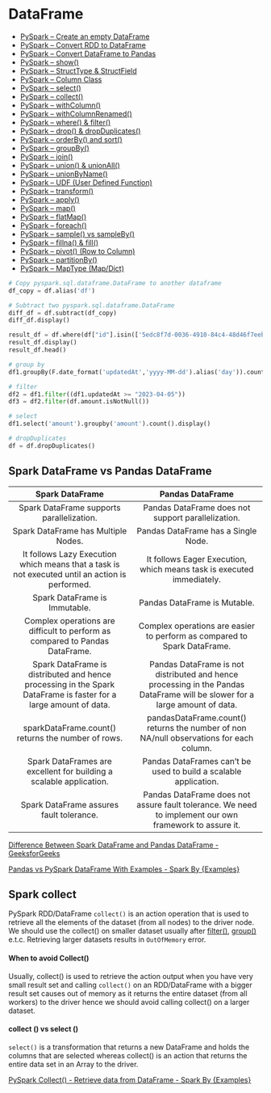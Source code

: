 # DataFrame

- [PySpark – Create an empty DataFrame](https://sparkbyexamples.com/pyspark/pyspark-create-an-empty-dataframe/)
- [PySpark – Convert RDD to DataFrame](https://sparkbyexamples.com/pyspark/convert-pyspark-rdd-to-dataframe/)
- [PySpark – Convert DataFrame to Pandas](https://sparkbyexamples.com/pandas/convert-pyspark-dataframe-to-pandas/)
- [PySpark – show()](https://sparkbyexamples.com/pyspark/pyspark-show-display-dataframe-contents-in-table/)
- [PySpark – StructType & StructField](https://sparkbyexamples.com/pyspark/pyspark-structtype-and-structfield/)
- [PySpark – Column Class](https://sparkbyexamples.com/pyspark/pyspark-column-functions/)
- [PySpark – select()](https://sparkbyexamples.com/pyspark/select-columns-from-pyspark-dataframe/)
- [PySpark – collect()](https://sparkbyexamples.com/pyspark/pyspark-collect/)
- [PySpark – withColumn()](https://sparkbyexamples.com/pyspark/pyspark-withcolumn/)
- [PySpark – withColumnRenamed()](https://sparkbyexamples.com/pyspark/pyspark-rename-dataframe-column/)
- [PySpark – where() & filter()](https://sparkbyexamples.com/pyspark/pyspark-where-filter/)
- [PySpark – drop() & dropDuplicates()](https://sparkbyexamples.com/pyspark/pyspark-distinct-to-drop-duplicates/)
- [PySpark – orderBy() and sort()](https://sparkbyexamples.com/pyspark/pyspark-orderby-and-sort-explained/)
- [PySpark – groupBy()](https://sparkbyexamples.com/pyspark/pyspark-groupby-explained-with-example/)
- [PySpark – join()](https://sparkbyexamples.com/pyspark/pyspark-join-explained-with-examples/)
- [PySpark – union() & unionAll()](https://sparkbyexamples.com/pyspark/pyspark-union-and-unionall/)
- [PySpark – unionByName()](https://sparkbyexamples.com/pyspark/pyspark-unionbyname/)
- [PySpark – UDF (User Defined Function)](https://sparkbyexamples.com/pyspark/pyspark-udf-user-defined-function/)
- [PySpark – transform()](https://sparkbyexamples.com/pyspark/pyspark-transform-function/)
- [PySpark – apply()](https://sparkbyexamples.com/pyspark/pyspark-apply-function-to-column/)
- [PySpark – map()](https://sparkbyexamples.com/pyspark/pyspark-map-transformation/)
- [PySpark – flatMap()](https://sparkbyexamples.com/pyspark/pyspark-flatmap-transformation/)
- [PySpark – foreach()](https://sparkbyexamples.com/pyspark/pyspark-foreach-usage-with-examples/)
- [PySpark – sample() vs sampleBy()](https://sparkbyexamples.com/pyspark/pyspark-sampling-example/)
- [PySpark – fillna() & fill()](https://sparkbyexamples.com/pyspark/pyspark-fillna-fill-replace-null-values/)
- [PySpark – pivot() (Row to Column)](https://sparkbyexamples.com/pyspark/pyspark-pivot-and-unpivot-dataframe/)
- [PySpark – partitionBy()](https://sparkbyexamples.com/pyspark/pyspark-partitionby-example/)
- [PySpark – MapType (Map/Dict)](https://sparkbyexamples.com/pyspark/pyspark-maptype-dict-examples/)

```python
# Copy pyspark.sql.dataframe.DataFrame to another dataframe
df_copy = df.alias('df')

# Subtract two pyspark.sql.dataframe.DataFrame
diff_df = df.subtract(df_copy)
diff_df.display()

result_df = df.where(df["id"].isin(['5edc8f7d-0036-4910-84c4-48d46f7eeb04']))
result_df.display()
result_df.head()

# group by
df1.groupBy(F.date_format('updatedAt','yyyy-MM-dd').alias('day')).count().display()

# filter
df2 = df1.filter((df1.updatedAt >= "2023-04-05"))
df3 = df2.filter(df.amount.isNotNull())

# select
df1.select('amount').groupby('amount').count().display()

# dropDuplicates
df = df.dropDuplicates()
```

## Spark DataFrame vs Pandas DataFrame

| Spark DataFrame | Pandas DataFrame |
| :---: | :---: |
| Spark DataFrame supports parallelization.  | Pandas DataFrame does not support parallelization.  |
| Spark DataFrame has Multiple Nodes. | Pandas DataFrame has a Single  Node. |
| It follows Lazy Execution which means that a task is not executed until an action is performed. | It follows Eager Execution, which means task is executed immediately. |
| Spark DataFrame is Immutable. | Pandas DataFrame is Mutable. |
| Complex operations are difficult to perform as compared to Pandas DataFrame. | Complex operations are easier to perform as compared to Spark DataFrame. |
| Spark DataFrame is distributed and hence processing in the Spark DataFrame is faster for a large amount of data. | Pandas DataFrame is not distributed and hence processing in the Pandas DataFrame will be slower for a large amount of data. |
| sparkDataFrame.count() returns the number of rows. | pandasDataFrame.count() returns the number of non NA/null observations for each column. |
| Spark DataFrames are excellent for building a scalable application. | Pandas DataFrames can’t be used to build a scalable application. |
| Spark DataFrame assures fault tolerance. | Pandas DataFrame does not assure fault tolerance. We need to implement our own framework to assure it. |

[Difference Between Spark DataFrame and Pandas DataFrame - GeeksforGeeks](https://www.geeksforgeeks.org/difference-between-spark-dataframe-and-pandas-dataframe/)

[Pandas vs PySpark DataFrame With Examples - Spark By {Examples}](https://sparkbyexamples.com/pyspark/pandas-vs-pyspark-dataframe-with-examples/)

## Spark collect

PySpark RDD/DataFrame `collect()` is an action operation that is used to retrieve all the elements of the dataset (from all nodes) to the driver node. We should use the collect() on smaller dataset usually after [filter()](https://sparkbyexamples.com/pyspark/pyspark-where-filter/), [group()](https://sparkbyexamples.com/pyspark/pyspark-groupby-explained-with-example/) e.t.c. Retrieving larger datasets results in `OutOfMemory` error.

#### When to avoid Collect()

Usually, collect() is used to retrieve the action output when you have very small result set and calling `collect()` on an RDD/DataFrame with a bigger result set causes out of memory as it returns the entire dataset (from all workers) to the driver hence we should avoid calling collect() on a larger dataset.

#### collect () vs select ()

`select()` is a transformation that returns a new DataFrame and holds the columns that are selected whereas collect() is an action that returns the entire data set in an Array to the driver.

[PySpark Collect() - Retrieve data from DataFrame - Spark By {Examples}](https://sparkbyexamples.com/pyspark/pyspark-collect/)
